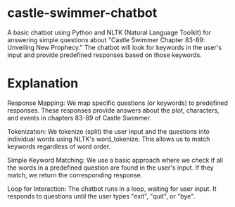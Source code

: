 # castle-swimmer-chatbot
A basic chatbot using Python and NLTK (Natural Language Toolkit) for answering simple questions about "Castle Swimmer Chapter 83-89: Unveiling New Prophecy." The chatbot will look for keywords in the user's input and provide predefined responses based on those keywords.

# Explanation
Response Mapping: We map specific questions (or keywords) to predefined responses. These responses provide answers about the plot, characters, and events in chapters 83-89 of Castle Swimmer.

Tokenization: We tokenize (split) the user input and the questions into individual words using NLTK's word_tokenize. This allows us to match keywords regardless of word order.

Simple Keyword Matching: We use a basic approach where we check if all the words in a predefined question are found in the user's input. If they match, we return the corresponding response.

Loop for Interaction: The chatbot runs in a loop, waiting for user input. It responds to questions until the user types "exit", "quit", or "bye".
